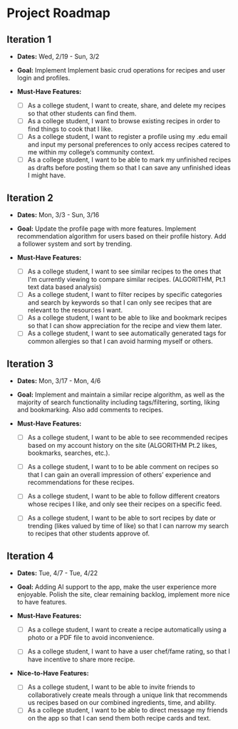 # Project Roadmap

## Iteration 1

* **Dates:**
Wed, 2/19 - Sun, 3/2

* **Goal:**
Implement Implement basic crud operations for recipes and user login and profiles.

* **Must-Have Features:**
  
  * [ ] As a college student, I want to create, share, and delete my recipes so that other students can find them.
  * [ ] As a college student, I want to browse existing recipes in order to find things to cook that I like.
  * [ ] As a college student, I want to register a profile using my .edu email and input my personal preferences to only access recipes catered to me within my college’s community context.  
  * [ ] As a college student, I want to be able to mark my unfinished recipes as drafts before posting them so that I can save any unfinished ideas I might have.

## Iteration 2

* **Dates:**
Mon, 3/3 - Sun, 3/16

* **Goal:**
Update the profile page with more features. Implement recommendation algorithm for users based on their profile history. Add a follower system and sort by trending.

* **Must-Have Features:**

  * [ ] As a college student, I want to see similar recipes to the ones that I'm currently viewing to compare similar recipes. (ALGORITHM, Pt.1 text data based analysis)
  * [ ] As a college student, I want to filter recipes by specific categories and search by keywords so that I can only see recipes that are relevant to the resources I want.
  * [ ] As a college student, I want to be able to like and bookmark recipes so that I can show appreciation for the recipe and view them later.
  * [ ] As a college student, I want to see automatically generated tags for common allergies so that I can avoid harming myself or others.

## Iteration 3

* **Dates:**
Mon, 3/17 - Mon, 4/6

* **Goal:**
Implement and maintain a similar recipe algorithm, as well as the majority of search functionality including tags/filtering, sorting, liking and bookmarking. Also add comments to recipes.

* **Must-Have Features:**
  
  * [ ] As a college student, I want to be able to see recommended recipes based on my account history on the site (ALGORITHM Pt.2 likes, bookmarks, searches, etc.).
  * [ ] As a college student, I want to to be able comment on recipes so that I can gain an overall impression of others’ experience and recommendations for these recipes.
  * [ ] As a college student, I want to be able to follow different creators whose recipes I like, and only see their recipes on a specific feed.
  * [ ] As a college student, I want to be able to sort recipes by date or trending (likes valued by time of like) so that I can narrow my search to recipes that other students approve of.


## Iteration 4

* **Dates:**
Tue, 4/7 - Tue, 4/22

* **Goal:**
Adding AI support to the app, make the user experience more enjoyable. Polish the site, clear remaining backlog, implement more nice to have features.

* **Must-Have Features:**
  * [ ] As a college student, I want to create a recipe automatically using a photo or a PDF file to avoid inconvenience.
  * [ ] As a college student, I want to have a user chef/fame rating, so that I have incentive to share more recipe.


* **Nice-to-Have Features:**

  * [ ] As a college student, I want to be able to invite friends to collaboratively create meals through a unique link that recommends us recipes based on our combined ingredients, time, and ability.
  * [ ] As a college student, I want to be able to direct message my friends on the app so that I can send them both recipe cards and text.